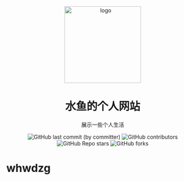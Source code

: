 <div align="center">
    <img align="center" src="https://avatars.githubusercontent.com/u/91038761?v=4" alt="logo" width="200">
    <h1 align="center">水鱼的个人网站</h1>
    <p align="center">展示一些个人生活</p>
    <img alt="GitHub last commit (by committer)" src="https://img.shields.io/github/last-commit/whwdzg/whwdzg.github.io">
    <img alt="GitHub contributors" src="https://img.shields.io/github/contributors/whwdzg/whwdzg.github.io">
    <img alt="GitHub Repo stars" src="https://img.shields.io/github/stars/whwdzg/whwdzg.github.io">
    <img alt="GitHub forks" src="https://img.shields.io/github/forks/whwdzg/whwdzg.github.io">
    </br>
</div>


# whwdzg
